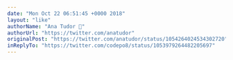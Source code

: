 ```yaml
---
date: "Mon Oct 22 06:51:45 +0000 2018"
layout: "like"
authorName: "Ana Tudor 🐯"
authorUrl: "https://twitter.com/anatudor"
originalPost: "https://twitter.com/anatudor/status/1054264024534302720"
inReplyTo: "https://twitter.com/codepo8/status/1053979264482205697"
---
```

